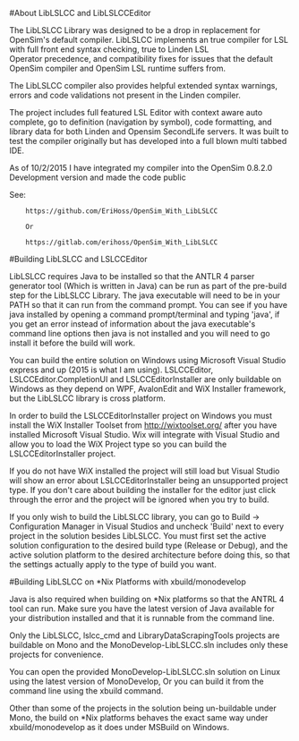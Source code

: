 #About LibLSLCC and LibLSLCCEditor 
 
 
The LibLSLCC Library was designed to be a drop in replacement for OpenSim's default compiler. 
LibLSLCC implements an true compiler for LSL with full front end syntax checking, true to Linden LSL  
Operator precedence, and compatibility fixes for issues that the default OpenSim compiler and OpenSim LSL runtime suffers from.  
  
The LibLSLCC compiler also provides helpful extended syntax warnings, errors and code validations not present in the Linden compiler.  
  
  
The project includes full featured LSL Editor with context aware auto complete, go to definition (navigation by symbol), code formatting, and library data 
for both Linden and Opensim SecondLife servers.  It was built to test the compiler originally but has developed into a full blown multi tabbed IDE. 
 
 
 
As of 10/2/2015 I have integrated my compiler into the OpenSim 0.8.2.0 Development version and 
made the code public 
 
 
See: 
 
        https://github.com/EriHoss/OpenSim_With_LibLSLCC 
 
        Or 
         
        https://gitlab.com/erihoss/OpenSim_With_LibLSLCC 
         
 
         
 
#Building LibLSLCC and LSLCCEditor 
 
 
LibLSLCC requires Java to be installed so that the ANTLR 4 parser generator tool (Which is written in Java) can be run as
part of the pre-build step for the LibLSLCC Library.  The java executable will need to be in your PATH so that it can run from the
command prompt.  You can see if you have java installed by opening a command prompt/terminal and typing 'java', if you get an error
instead of information about the java executable's command line options then java is not installed and you will need to go
install it before the build will work.
 
You can build the entire solution on Windows using Microsoft Visual Studio express and up (2015 is what I am using).
LSLCCEditor, LSLCCEditor.CompletionUI and LSLCCEditorInstaller are only buildable on Windows as they depend on WPF, AvalonEdit
and WiX Installer framework,  but the LibLSLCC library is cross platform.
 
In order to build the LSLCCEditorInstaller project on Windows you must install the WiX Installer Toolset from http://wixtoolset.org/
after you have installed Microsoft Visual Studio.  Wix will integrate with Visual Studio and allow you to load the WiX Project
type so you can build the LSLCCEditorInstaller project.
 
If you do not have WiX installed the project will still load but Visual Studio will show an error about LSLCCEditorInstaller
being an unsupported project type.  If you don't care about building the installer for the editor just click through the error
and the project will be ignored when you try to build.
 
If you only wish to build the LibLSLCC library, you can go to Build -> Configuration Manager in Visual Studios and uncheck 'Build'
next to every project in the solution besides LibLSLCC.  You must first set the active solution configuration to the desired build
type (Release or Debug), and the active solution platform to the desired architecture before doing this, so that the settings actually
apply to the type of build you want.
 

 
#Building LibLSLCC on *Nix Platforms with xbuild/monodevelop 
 
 
Java is also required when building on *Nix platforms so that the ANTRL 4 tool can run.  Make sure you have the latest
version of Java available for your distribution installed and that it is runnable from the command line.
 
Only the LibLSLCC, lslcc_cmd and LibraryDataScrapingTools projects are buildable on Mono and the MonoDevelop-LibLSLCC.sln includes
only these projects for convenience.
 
You can open the provided MonoDevelop-LibLSLCC.sln solution on Linux using the latest version of MonoDevelop,
Or you can build it from the command line using the xbuild command.
 
Other than some of the projects in the solution being un-buildable under Mono, the build on *Nix platforms behaves the exact same way
under xbuild/monodevelop as it does under MSBuild on Windows.